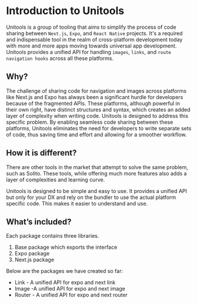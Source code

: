 # Introduction to Unitools

Unitools is a group of tooling that aims to simplify the process of code sharing between `Next.js`, `Expo`, and `React Native` projects. It's a required and indispensable tool in the realm of cross-platform development today with more and more apps moving towards universal app development. Unitools provides a unified API for handling `images`, `links`, and `route navigation hooks` across all these platforms.

## Why?

The challenge of sharing code for navigation and images across platforms like Next.js and Expo has always been a significant hurdle for developers because of the fragmented APIs. These platforms, although powerful in their own right, have distinct structures and syntax, which creates an added layer of complexity when writing code. Unitools is designed to address this specific problem. By enabling seamless code sharing between these platforms, Unitools eliminates the need for developers to write separate sets of code, thus saving time and effort and allowing for a smoother workflow.

## How it is different?

There are other tools in the market that attempt to solve the same problem, such as Solito. These tools, while offering much more features also adds a layer of complexities and learning curve.

Unitools is designed to be simple and easy to use. It provides a unified API but only for your DX and rely on the bundler to use the actual platform specific code. This makes it easier to understand and use.

## What’s included?

Each package contains three libraries.

1. Base package which exports the interface
2. Expo package
3. Next.js package

Below are the packages we have created so far:

- Link - A unified API for expo and next link
- Image -A unified API for expo and next image
- Router - A unified API for expo and next router
